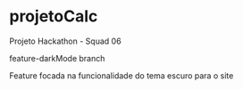 # projetoCalc
Projeto Hackathon - Squad 06

feature-darkMode branch

Feature focada na funcionalidade do tema escuro para o site
